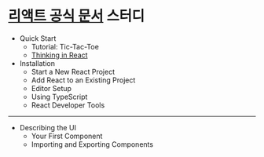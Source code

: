 # [리액트 공식 문서](https://react.dev/) 스터디

- Quick Start
  - Tutorial: Tic-Tac-Toe
  - [Thinking in React](https://github.com/Jungle-JavaScript-Study/react-docs-study/blob/main/Quick%20Start/Thinking%20in%20React.md)
- Installation
  - Start a New React Project
  - Add React to an Existing Project
  - Editor Setup
  - Using TypeScript
  - React Developer Tools

***

- Describing the UI
  - Your First Component
  - Importing and Exporting Components
